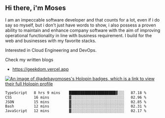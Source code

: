 ## Hi there, i'm Moses

I am an impeccable software developer and that counts for a lot, even if i do say so myself, but i don't just have words to show, i also possess a proven ability to maintain and enhance company software with the aim of improving operational functionality in line with business requirement. I build for the web and businesses with my favorite stacks.

Interested in Cloud Engineering and DevOps.

Check my written blogs
- https://geekdom.vercel.app

[![An image of @adebayomoses's Holopin badges, which is a link to view their full Holopin profile](https://holopin.me/adebayomoses)](https://holopin.io/@adebayomoses)

<!--START_SECTION:waka-->

```txt
TypeScript   8 hrs 9 mins    █████████████████████▓░░░   87.18 %
CSS          16 mins         ▓░░░░░░░░░░░░░░░░░░░░░░░░   02.96 %
JSON         15 mins         ▓░░░░░░░░░░░░░░░░░░░░░░░░   02.85 %
Bash         12 mins         ▓░░░░░░░░░░░░░░░░░░░░░░░░   02.31 %
JavaScript   12 mins         ▓░░░░░░░░░░░░░░░░░░░░░░░░   02.17 %
```

<!--END_SECTION:waka-->
